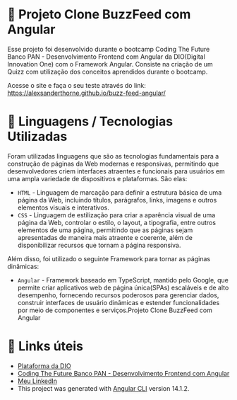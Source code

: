 # 📁 Projeto Clone BuzzFeed com Angular

Esse projeto foi desenvolvido durante o bootcamp Coding The Future Banco PAN - Desenvolvimento Frontend com Angular da DIO(Digital Innovation One) com o Framework Angular. Consiste na criação de um Quizz com utilização dos conceitos aprendidos durante o bootcamp.

Acesse o site e faça o seu teste através do link: https://alexsanderthorne.github.io/buzz-feed-angular/

# 📌 Linguagens / Tecnologias Utilizadas

Foram utilizadas linguagens que são as tecnologias fundamentais para a construção de páginas da Web modernas e responsivas, permitindo que desenvolvedores criem interfaces atraentes e funcionais para usuários em uma ampla variedade de dispositivos e plataformas. São elas:
* `HTML` - Linguagem de marcação para definir a estrutura básica de uma página da Web, incluindo títulos, parágrafos, links, imagens e outros elementos visuais e interativos.
* `CSS` - Linguagem de estilização para criar a aparência visual de uma página da Web, controlar o estilo, o layout, a tipografia, entre outros elementos de uma página, permitindo que as páginas sejam apresentadas de maneira mais atraente e coerente, além de disponibilizar recursos que tornam a página responsiva.

Além disso, foi utilizado o seguinte Framework para tornar as páginas dinâmicas:
* `Angular` - Framework baseado em TypeScript, mantido pelo Google, que permite criar aplicativos web de página única(SPAs) escaláveis e de alto desempenho, fornecendo recursos poderosos para gerenciar dados, construir interfaces de usuário dinâmicas e estender funcionalidades por meio de componentes e serviços.Projeto Clone BuzzFeed com Angular

 # :link: Links úteis
* [Plataforma da DIO](https://www.dio.me/)
* [Coding The Future Banco PAN - Desenvolvimento Frontend com Angular](https://web.dio.me/track/coding-future-banco-pan-desenvolvimento-frontend-com-angular)
* [Meu LinkedIn](https://www.linkedin.com/in/alexsander-ara%C3%BAjo-a71659181/)
* This project was generated with [Angular CLI](https://github.com/angular/angular-cli) version 14.1.2.
   
